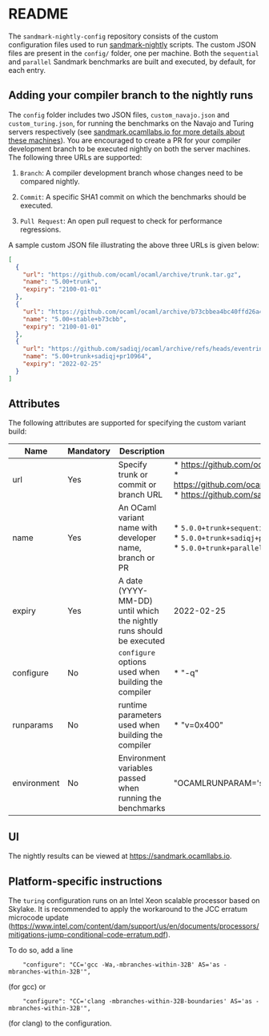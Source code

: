 README
======

The `sandmark-nightly-config` repository consists of the custom
configuration files used to run
[sandmark-nightly](https://github.com/ocaml-bench/sandmark-nightly/)
scripts. The custom JSON files are present in the `config/` folder,
one per machine. Both the `sequential` and `parallel` Sandmark
benchmarks are built and executed, by default, for each entry.

## Adding your compiler branch to the nightly runs

The `config` folder includes two JSON files, `custom_navajo.json` and
`custom_turing.json`, for running the benchmarks on the Navajo and
Turing servers respectively (see [sandmark.ocamllabs.io for more details about these machines](https://sandmark.ocamllabs.io/#machines-used-for-generating-results)).
You are encouraged to create a PR for your compiler development branch
to be executed nightly on both the server machines. The following three
URLs are supported:

1. `Branch`: A compiler development branch whose changes need to be compared nightly.

2. `Commit`: A specific SHA1 commit on which the benchmarks should be executed.

3. `Pull Request`: An open pull request to check for performance regressions.

A sample custom JSON file illustrating the above three URLs is given below:

```json
[
  {
    "url": "https://github.com/ocaml/ocaml/archive/trunk.tar.gz",
    "name": "5.00+trunk",
    "expiry": "2100-01-01"
  },
  {
    "url": "https://github.com/ocaml/ocaml/archive/b73cbbea4bc40ffd26a459d594a39b99cec4273d.zip",
    "name": "5.00+stable+b73cbb",
    "expiry": "2100-01-01"
  },
  {
    "url": "https://github.com/sadiqj/ocaml/archive/refs/heads/eventring-pr.zip",
    "name": "5.00+trunk+sadiqj+pr10964",
    "expiry": "2022-02-25"
  }
]
```

## Attributes

The following attributes are supported for specifying the custom
variant build:

| Name | Mandatory | Description | Example(s) |
|------|-----------|----------|-------|
| url  | Yes       | Specify trunk or commit or branch URL | * https://github.com/ocaml/ocaml/archive/trunk.tar.gz <br /> * https://github.com/ocaml/ocaml/archive/b73cbbea4bc40ffd26a459d594a39b99cec4273d.zip <br /> * https://github.com/sadiqj/ocaml/archive/refs/heads/eventring-pr.zip |
| name | Yes | An OCaml variant name with developer name, branch or PR | * `5.0.0+trunk+sequential` <br /> * `5.0.0+trunk+sadiqj+pr10964` <br /> * `5.0.0+trunk+parallel` |
| expiry | Yes | A date (YYYY-MM-DD) until which the nightly runs should be executed | 2022-02-25 |
| configure | No | `configure` options used when building the compiler | * "-q" |
| runparams | No | runtime parameters used when building the compiler | * "v=0x400" |
| environment | No | Environment variables passed when running the benchmarks | "OCAMLRUNPARAM='s=2M'"

## UI

The nightly results can be viewed at https://sandmark.ocamllabs.io.

## Platform-specific instructions

The `turing` configuration runs on an Intel Xeon scalable processor
based on Skylake. It is recommended to apply the workaround to the JCC
erratum microcode update
(https://www.intel.com/content/dam/support/us/en/documents/processors/mitigations-jump-conditional-code-erratum.pdf).

To do so, add a line
```
    "configure": "CC='gcc -Wa,-mbranches-within-32B' AS='as -mbranches-within-32B'",
```
(for gcc) or
```
    "configure": "CC='clang -mbranches-within-32B-boundaries' AS='as -mbranches-within-32B'",
```
(for clang) to the configuration.
